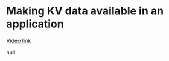 # Making KV data available in an application

[Video link](https://www.egghead.io/lessons/egghead-making-kv-data-available-in-an-application?pl=build-data-driven-applications-on-the-edge-with-workers-and-workers-kv-4932f3ea)

null
